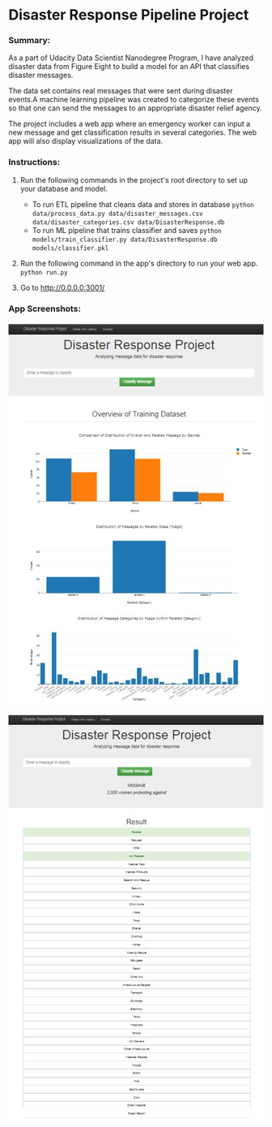 # Disaster Response Pipeline Project

### Summary:

As a part of Udacity Data Scientist Nanodegree Program, I have analyzed disaster data from Figure Eight to build a model for an API that classifies disaster messages.

The data set contains real messages that were sent during disaster events.A machine learning pipeline was created to categorize these events so that one can send the messages to an appropriate disaster relief agency.

The project includes a web app where an emergency worker can input a new message and get classification results in several categories. The web app will also display visualizations of the data. 



### Instructions:
1. Run the following commands in the project's root directory to set up your database and model.

    - To run ETL pipeline that cleans data and stores in database
        `python data/process_data.py data/disaster_messages.csv data/disaster_categories.csv data/DisasterResponse.db`
    - To run ML pipeline that trains classifier and saves
        `python models/train_classifier.py data/DisasterResponse.db models/classifier.pkl`

2. Run the following command in the app's directory to run your web app.
    `python run.py`

3. Go to http://0.0.0.0:3001/


### App Screenshots:
![ScreenShot](Screenshot_1.JPG)

![ScreenShot](Screenshot_2.JPG)
